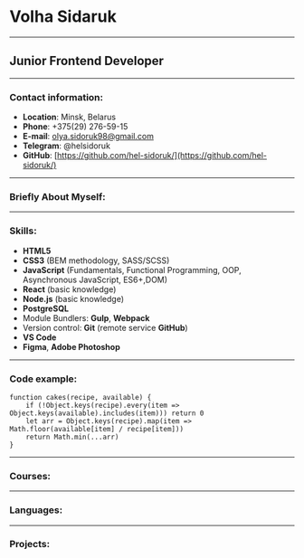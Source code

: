 # Volha Sidaruk
-------
## Junior Frontend Developer
-------


### Contact information:
* **Location**: Minsk, Belarus
* **Phone**: +375(29) 276-59-15
* **E-mail**: olya.sidoruk98@gmail.com
* **Telegram**: @helsidoruk
* **GitHub**: [https://github.com/hel-sidoruk/](https://github.com/hel-sidoruk/)
********
### Briefly About Myself:
********
### Skills:
* **HTML5**
* **CSS3** (BEM methodology, SASS/SCSS)
* **JavaScript** (Fundamentals, Functional Programming, OOP, Asynchronous JavaScript, ES6+,DOM)
* **React** (basic knowledge)
* **Node.js** (basic knowledge)
* **PostgreSQL**
* Module Bundlers: **Gulp**, **Webpack**
* Version control: **Git** (remote service **GitHub**)
* **VS Code**
* **Figma**, **Adobe Photoshop**
******
### Code example:
```
function cakes(recipe, available) {
    if (!Object.keys(recipe).every(item => Object.keys(available).includes(item))) return 0
    let arr = Object.keys(recipe).map(item => Math.floor(available[item] / recipe[item]))
    return Math.min(...arr)
}
```
******
### Courses:
******
### Languages:
*****
### Projects: